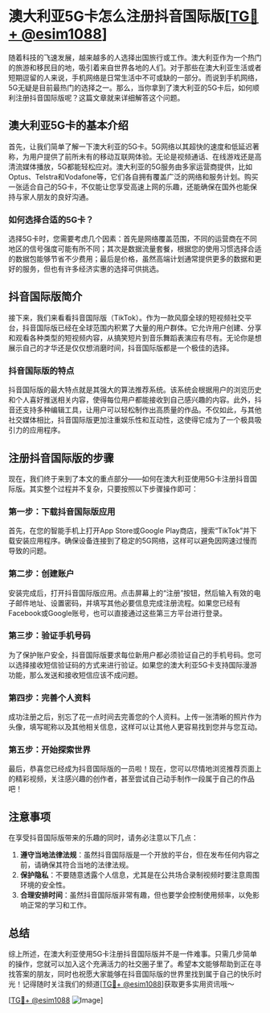 # 澳大利亚5G卡怎么注册抖音国际版[[TG💪+ @esim1088](https://t.me/s/esim1088)]

随着科技的飞速发展，越来越多的人选择出国旅行或工作。澳大利亚作为一个热门的旅游和移民目的地，吸引着来自世界各地的人们。对于那些在澳大利亚生活或者短期逗留的人来说，手机网络是日常生活中不可或缺的一部分。而说到手机网络，5G无疑是目前最热门的选择之一。那么，当你拿到了澳大利亚的5G卡后，如何顺利注册抖音国际版呢？这篇文章就来详细解答这个问题。

## 澳大利亚5G卡的基本介绍

首先，让我们简单了解一下澳大利亚的5G卡。5G网络以其超快的速度和低延迟著称，为用户提供了前所未有的移动互联网体验。无论是视频通话、在线游戏还是高清流媒体播放，5G都能轻松应对。澳大利亚的5G服务由多家运营商提供，比如Optus、Telstra和Vodafone等，它们各自拥有覆盖广泛的网络和服务计划。购买一张适合自己的5G卡，不仅能让您享受高速上网的乐趣，还能确保在国外也能保持与家人朋友的良好沟通。

### 如何选择合适的5G卡？

选择5G卡时，您需要考虑几个因素：首先是网络覆盖范围，不同的运营商在不同地区的信号强度可能有所不同；其次是数据流量套餐，根据您的使用习惯选择合适的数据包能够节省不少费用；最后是价格，虽然高端计划通常提供更多的数据和更好的服务，但也有许多经济实惠的选择可供挑选。

## 抖音国际版简介

接下来，我们来看看抖音国际版（TikTok）。作为一款风靡全球的短视频社交平台，抖音国际版已经在全球范围内积累了大量的用户群体。它允许用户创建、分享和观看各种类型的短视频内容，从搞笑短片到音乐舞蹈表演应有尽有。无论你是想展示自己的才华还是仅仅想消磨时间，抖音国际版都是一个极佳的选择。

### 抖音国际版的特点

抖音国际版的最大特点就是其强大的算法推荐系统。该系统会根据用户的浏览历史和个人喜好推送相关内容，使得每位用户都能接收到自己感兴趣的内容。此外，抖音还支持多种编辑工具，让用户可以轻松制作出高质量的作品。不仅如此，与其他社交媒体相比，抖音国际版更加注重娱乐性和互动性，这使得它成为了一个极具吸引力的应用程序。

## 注册抖音国际版的步骤

现在，我们终于来到了本文的重点部分——如何在澳大利亚使用5G卡注册抖音国际版。其实整个过程并不复杂，只要按照以下步骤操作即可：

### 第一步：下载抖音国际版应用

首先，在您的智能手机上打开App Store或Google Play商店，搜索“TikTok”并下载安装应用程序。确保设备连接到了稳定的5G网络，这样可以避免因网速过慢而导致的问题。

### 第二步：创建账户

安装完成后，打开抖音国际版应用。点击屏幕上的“注册”按钮，然后输入有效的电子邮件地址、设置密码，并填写其他必要信息完成注册流程。如果您已经有Facebook或Google账号，也可以直接通过这些第三方平台进行登录。

### 第三步：验证手机号码

为了保护账户安全，抖音国际版要求每位新用户都必须验证自己的手机号码。您可以选择接收短信验证码的方式来进行验证。如果您的澳大利亚5G卡支持国际漫游功能，那么发送和接收短信应该不成问题。

### 第四步：完善个人资料

成功注册之后，别忘了花一点时间去完善您的个人资料。上传一张清晰的照片作为头像，填写昵称以及其他相关信息，这样可以让其他人更容易找到您并与您互动。

### 第五步：开始探索世界

最后，恭喜您已经成为抖音国际版的一员啦！现在，您可以尽情地浏览推荐页面上的精彩视频，关注感兴趣的创作者，甚至尝试自己动手制作一段属于自己的作品吧！

## 注意事项

在享受抖音国际版带来的乐趣的同时，请务必注意以下几点：

1. **遵守当地法律法规**：虽然抖音国际版是一个开放的平台，但在发布任何内容之前，请确保其符合当地的法律法规。
2. **保护隐私**：不要随意透露个人信息，尤其是在公共场合录制视频时要注意周围环境的安全性。
3. **合理安排时间**：虽然抖音国际版非常有趣，但也要学会控制使用频率，以免影响正常的学习和工作。

## 总结

综上所述，在澳大利亚使用5G卡注册抖音国际版并不是一件难事。只需几步简单的操作，您就可以加入这个充满活力的社交圈子里了。希望本文能够帮助到正在寻找答案的朋友，同时也祝愿大家能够在抖音国际版的世界里找到属于自己的快乐时光！记得随时关注我们的频道[[TG💪+ @esim1088](https://t.me/s/esim1088)]获取更多实用资讯哦～

[[TG💪+ @esim1088](https://t.me/s/esim1088) ![Image](https://i.postimg.cc/4NQfJmqS/Snipaste-2025-05-13-00-14-12.png)]